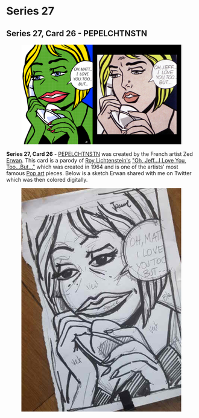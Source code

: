 # Series 27

## Series 27, Card 26 - PEPELCHTNSTN

<figure><img src="../../../.gitbook/assets/S27 C26 - PEPELCHTNSTN card and source.png" alt=""><figcaption></figcaption></figure>

**Series 27, Card 26** - [PEPELCHTNSTN](https://pepe.wtf/asset/PEPELCHTNSTN) was created by the French artist Zed [Erwan](https://pepe.wtf/artists/Zed-Erwan). This card is a parody of [Roy Lichtenstein's](https://en.wikipedia.org/wiki/Roy\_Lichtenstein) ["Oh, Jeff...I Love You, Too...But..."](https://en.wikipedia.org/wiki/Oh,\_Jeff...I\_Love\_You,\_Too...But...) which was created in 1964 and is one of the artists' most famous [Pop art](https://en.wikipedia.org/wiki/Pop\_art) pieces. Below is a sketch Erwan shared with me on Twitter which was then colored digitally.&#x20;

<figure><img src="../../../.gitbook/assets/S27 C26 - PEPELCHTNSTN  Original sketch copy.jpg" alt=""><figcaption></figcaption></figure>
